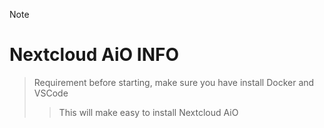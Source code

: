 > [!NOTE]
> # Nextcloud AiO INFO
>> Requirement before starting, make sure you have install Docker and VSCode
>>> This will make easy to install Nextcloud AiO

